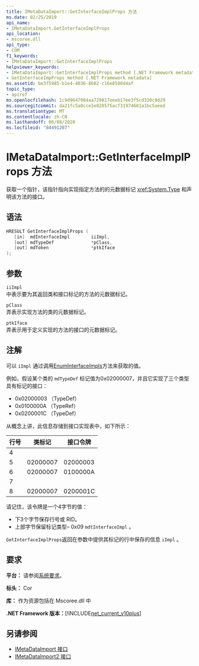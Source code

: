 ```yaml
---
title: IMetaDataImport::GetInterfaceImplProps 方法
ms.date: 02/25/2019
api_name:
- IMetaDataImport.GetInterfaceImplProps
api_location:
- mscoree.dll
api_type:
- COM
f1_keywords:
- IMetaDataImport::GetInterfaceImplProps
helpviewer_keywords:
- IMetaDataImport::GetInterfaceImplProps method [.NET Framework metadata]
- GetInterfaceImpProps method [.NET Framework metadata]
ms.assetid: be3f5985-b1e4-4036-8602-c16e8508d4af
topic_type:
- apiref
ms.openlocfilehash: 1c9d9647084aa729817eeeb17ee3f5cd320c0d29
ms.sourcegitcommit: da21fc5a8cce1e028575acf31974681a1bc5aeed
ms.translationtype: MT
ms.contentlocale: zh-CN
ms.lasthandoff: 06/08/2020
ms.locfileid: "84491207"
---
```

# <a name="imetadataimportgetinterfaceimplprops-method"></a>IMetaDataImport::GetInterfaceImplProps 方法
获取一个指针，该指针指向实现指定方法的的元数据标记 <xref:System.Type> 和声明该方法的接口。
  
## <a name="syntax"></a>语法  
  
```cpp  
HRESULT GetInterfaceImplProps (  
   [in]  mdInterfaceImpl        iiImpl,  
   [out] mdTypeDef              *pClass,  
   [out] mdToken                *ptkIface  
);  
```  
  
## <a name="parameters"></a>参数  
 `iiImpl`  
 中表示要为其返回类和接口标记的方法的元数据标记。  
  
 `pClass`  
 弄表示实现方法的类的元数据标记。  
  
 `ptkIface`  
 弄表示用于定义实现的方法的接口的元数据标记。  

## <a name="remarks"></a>注解

 可以 `iImpl` 通过调用[EnumInterfaceImpls](imetadataimport-enuminterfaceimpls-method.md)方法来获取的值。

 例如，假设某个类的 `mdTypeDef` 标记值为0x02000007，并且它实现了三个类型具有标记的接口：

- 0x02000003 （TypeDef）
- 0x0100000A （TypeRef）
- 0x0200001C （TypeDef）

从概念上讲，此信息存储到接口实现表中，如下所示：

| 行号 | 类标记 | 接口令牌 |
|------------|-------------|-----------------|
| 4          |             |                 |
| 5          | 02000007    | 02000003        |
| 6          | 02000007    | 0100000A        |
| 7          |             |                 |
| 8          | 02000007    | 0200001C        |

请记住，该令牌是一个4字节的值：

- 下3个字节保存行号或 RID。
- 上部字节保留标记类型– 0x09 `mdtInterfaceImpl` 。

`GetInterfaceImplProps`返回在参数中提供其标记的行中保存的信息 `iImpl` 。
  
## <a name="requirements"></a>要求  
 **平台：** 请参阅[系统要求](../../get-started/system-requirements.md)。  
  
 **标头：** Cor  
  
 **库：** 作为资源包括在 Mscoree.dll 中  
  
 **.NET Framework 版本：**[!INCLUDE[net_current_v10plus](../../../../includes/net-current-v10plus-md.md)]  
  
## <a name="see-also"></a>另请参阅

- [IMetaDataImport 接口](imetadataimport-interface.md)
- [IMetaDataImport2 接口](imetadataimport2-interface.md)
